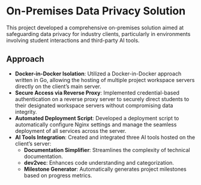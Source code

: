 # On-Premises Data Privacy Solution

This project developed a comprehensive on-premises solution aimed at safeguarding data privacy for industry clients, particularly in environments involving student interactions and third-party AI tools. 

## Approach

- **Docker-in-Docker Isolation**: Utilized a Docker-in-Docker approach written in Go, allowing the hosting of multiple project workspace servers directly on the client’s main server.
- **Secure Access via Reverse Proxy**: Implemented credential-based authentication on a reverse proxy server to securely direct students to their designated workspace servers without compromising data integrity.
- **Automated Deployment Script**: Developed a deployment script to automatically configure Nginx settings and manage the seamless deployment of all services across the server.
- **AI Tools Integration**: Created and integrated three AI tools hosted on the client’s server:
  - **Documentation Simplifier**: Streamlines the complexity of technical documentation.
  - **dev2vec**: Enhances code understanding and categorization.
  - **Milestone Generator**: Automatically generates project milestones based on progress metrics.

